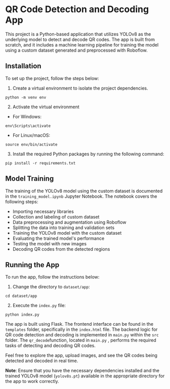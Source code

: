 # QR Code Detection and Decoding App

This project is a Python-based application that utilizes YOLOv8 as the underlying model to detect and decode QR codes. The app is built from scratch, and it includes a machine learning pipeline for training the model using a custom dataset generated and preprocessed with Roboflow.

## Installation

To set up the project, follow the steps below:

1. Create a virtual environment to isolate the project dependencies.

```shell
python -m venv env
```

2. Activate the virtual environment
- For Windows:
```shell
env\Scripts\activate
```

- For Linux/macOS:
```shell
source env/bin/activate
```
3. Install the required Python packages by running the following command:
```shell
pip install -r requirements.txt
```

## Model Training
The training of the YOLOv8 model using the custom dataset is documented in the `training_model.ipynb` Jupyter Notebook. The notebook covers the following steps:

- Importing necessary libraries
- Collection and labeling of custom dataset
- Data preprocessing and augmentation using Roboflow
- Splitting the data into training and validation sets
- Training the YOLOv8 model with the custom dataset
- Evaluating the trained model's performance
- Testing the model with new images
- Decoding QR codes from the detected regions

## Running the App
To run the app, follow the instructions below:

1. Change the directory to `dataset/app`:
```shell
cd dataset/app
```

2. Execute the `index.py` file:
```shell
python index.py
```

The app is built using Flask. The frontend interface can be found in the `templates` folder, specifically in the `index.html` file. The backend logic for QR code detection and decoding is implemented in `main.py` within the `src` folder. The `qr_decode`function, located in `main.py` , performs the required tasks of detecting and decoding QR codes.

Feel free to explore the app, upload images, and see the QR codes being detected and decoded in real time.

**Note**: Ensure that you have the necessary dependencies installed and the trained YOLOv8 model (`yolov8s.pt`) available in the appropriate directory for the app to work correctly.